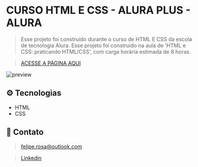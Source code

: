 # CURSO HTML E CSS - ALURA PLUS - ALURA

> Esse projeto foi construído durante o curso de HTML E CSS da escola de tecnologia Alura. Esse projeto foi construido na aula de 'HTML e CSS: praticando HTML/CSS', com carga horária estimada de 8 horas.

> [ACESSE A PÁGINA AQUI](https://feliperos-a.github.io/alura-plus/)

![preview](./.github/preview.png)

## ⚙️ Tecnologias 
- HTML
- CSS

## 🚀 Contato
> felipe.rosa@outlook.com

> [Linkedin](https://www.linkedin.com/in/ifeliperosa/)
